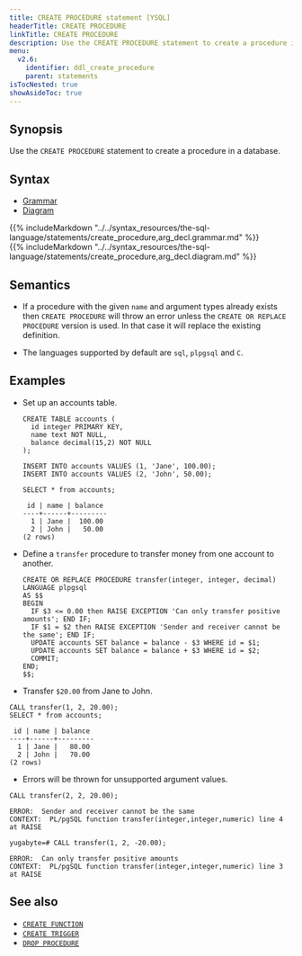 ```yaml
---
title: CREATE PROCEDURE statement [YSQL]
headerTitle: CREATE PROCEDURE
linkTitle: CREATE PROCEDURE
description: Use the CREATE PROCEDURE statement to create a procedure in a database.
menu:
  v2.6:
    identifier: ddl_create_procedure
    parent: statements
isTocNested: true
showAsideToc: true
---
```


## Synopsis

Use the `CREATE PROCEDURE` statement to create a procedure in a database.

## Syntax

<ul class="nav nav-tabs nav-tabs-yb">
  <li >
    <a href="#grammar" class="nav-link active" id="grammar-tab" data-toggle="tab" role="tab" aria-controls="grammar" aria-selected="true">
      <i class="fas fa-file-alt" aria-hidden="true"></i>
      Grammar
    </a>
  </li>
  <li>
    <a href="#diagram" class="nav-link" id="diagram-tab" data-toggle="tab" role="tab" aria-controls="diagram" aria-selected="false">
      <i class="fas fa-project-diagram" aria-hidden="true"></i>
      Diagram
    </a>
  </li>
</ul>

<div class="tab-content">
  <div id="grammar" class="tab-pane fade show active" role="tabpanel" aria-labelledby="grammar-tab">
  {{% includeMarkdown "../../syntax_resources/the-sql-language/statements/create_procedure,arg_decl.grammar.md" %}}
  </div>
  <div id="diagram" class="tab-pane fade" role="tabpanel" aria-labelledby="diagram-tab">
  {{% includeMarkdown "../../syntax_resources/the-sql-language/statements/create_procedure,arg_decl.diagram.md" %}}
  </div>
</div>

## Semantics

- If a procedure with the given `name` and argument types already exists then `CREATE PROCEDURE` will throw an error unless the `CREATE OR REPLACE PROCEDURE` version is used. In that case it will replace the existing definition.

- The languages supported by default are `sql`, `plpgsql` and `C`.

## Examples

- Set up an accounts table.
    ```plpgsql
    CREATE TABLE accounts (
      id integer PRIMARY KEY,
      name text NOT NULL,
      balance decimal(15,2) NOT NULL
    );

    INSERT INTO accounts VALUES (1, 'Jane', 100.00);
    INSERT INTO accounts VALUES (2, 'John', 50.00);

    SELECT * from accounts;
    ```

    ```
     id | name | balance
    ----+------+---------
      1 | Jane |  100.00
      2 | John |   50.00
    (2 rows)
    ```
- Define a `transfer` procedure to transfer money from one account to another.

    ```plpgsql
    CREATE OR REPLACE PROCEDURE transfer(integer, integer, decimal)
    LANGUAGE plpgsql
    AS $$
    BEGIN
      IF $3 <= 0.00 then RAISE EXCEPTION 'Can only transfer positive amounts'; END IF;
      IF $1 = $2 then RAISE EXCEPTION 'Sender and receiver cannot be the same'; END IF;
      UPDATE accounts SET balance = balance - $3 WHERE id = $1;
      UPDATE accounts SET balance = balance + $3 WHERE id = $2;
      COMMIT;
    END;
    $$;
    ```

- Transfer `$20.00` from Jane to John.
```plpgsql
CALL transfer(1, 2, 20.00);
SELECT * from accounts;
```

```
 id | name | balance
----+------+---------
  1 | Jane |   80.00
  2 | John |   70.00
(2 rows)
```

- Errors will be thrown for unsupported argument values.
```plpgsql
CALL transfer(2, 2, 20.00);
```
```
ERROR:  Sender and receiver cannot be the same
CONTEXT:  PL/pgSQL function transfer(integer,integer,numeric) line 4 at RAISE
```

```plpgsql
yugabyte=# CALL transfer(1, 2, -20.00);
```

```
ERROR:  Can only transfer positive amounts
CONTEXT:  PL/pgSQL function transfer(integer,integer,numeric) line 3 at RAISE
```

## See also

- [`CREATE FUNCTION`](../ddl_create_function)
- [`CREATE TRIGGER`](../ddl_create_trigger)
- [`DROP PROCEDURE`](../ddl_drop_procedure)
